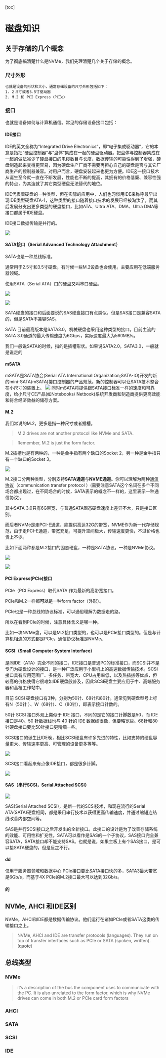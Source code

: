 [toc]
# 磁盘知识 #

## 关于存储的几个概念

为了彻底搞清楚什么是NVMe，我们先理清楚几个关于存储的概念。 

### 尺寸外形

	也就是设备的形状和大小，通常存储设备的尺寸外形包括如下： 
	1. 2.5寸或者3.5寸驱动器
	2. M.2 和 PCI Express（PCIe）
### 接口

也就是设备如何与计算机通信。常见的存储设备接口包括： 
	
#### IDE接口

IDE的英文全称为“Integrated Drive Electronics”，即“电子集成驱动器”，它的本意是指把“硬盘控制器”与“盘体”集成在一起的硬盘驱动器。把盘体与控制器集成在一起的做法减少了硬盘接口的电缆数目与长度，数据传输的可靠性得到了增强，硬盘制造起来变得更容易，因为硬盘生产厂商不需要再担心自己的硬盘是否与其它厂商生产的控制器兼容。对用户而言，硬盘安装起来也更为方便。IDE这一接口技术从诞生至今就一直在不断发展，性能也不断的提高，其拥有的价格低廉、兼容性强的特点，为其造就了其它类型硬盘无法替代的地位。
		
IDE代表着硬盘的一种类型，但在实际的应用中，人们也习惯用IDE来称呼最早出现IDE类型硬盘ATA-1，这种类型的接口随着接口技术的发展已经被淘汰了，而其后发展分支出更多类型的硬盘接口，比如ATA、Ultra ATA、DMA、Ultra DMA等接口都属于IDE硬盘。
		
IDE接口数据传输是并行的。
		
![](https://raw.githubusercontent.com/ernest-dzf/docs/master/pic/ide_disk.jpg)
	
#### SATA接口（Serial Advanced Technology Attachment）

SATA也是一种总线标准。
	
通常用于2.5寸和3.5寸硬盘，有时候一些M.2设备也会使用。主要应用在低端服务器领域。
	
使用SATA（Serial ATA）口的硬盘又叫串口硬盘。
	
![](https://raw.githubusercontent.com/ernest-dzf/docs/master/pic/sata_1.png)
	
![](https://raw.githubusercontent.com/ernest-dzf/docs/master/pic/sata_2.jpg)
	
SATA硬盘的接口和后面要说的SAS硬盘接口有点类似。但是SAS接口是兼容SATA的，但是SATA不兼容SAS。

SATA 目前最高版本是SATA3.0，机械硬盘也采用这种类型的接口。目前主流的SATA 3.0通道的最大传输速度为6Gbps，实际速度最大为560MB/s。

我们一般说SATA的时候，指的是插槽形状。如果说SATA2.0，SATA3.0，一般就是说走的

#### mSATA

mSATA是SATA协会(Serial ATA International Organization;SATA-IO)开发的新的mini-SATA(mSATA)接口控制器的产品规范，新的控制器可以让SATA技术整合在小尺寸的装置上。
![](https://raw.githubusercontent.com/ernest-dzf/docs/master/pic/mSATA.png)
同时mSATA将提供跟SATA接口标准一样的速度和可靠度，给小尺寸CE产品(如Notebooks/ Netbook)系统开发商和制造商提供更高效能和符合经济效益的储存方案。

#### M.2

我们常说的M.2，更多是指一种尺寸或者插槽。

>M.2 drives are not another protocol like NVMe and SATA.

>Remember, M.2 is just the form factor.

M.2插槽也是有两种的，一种是金手指有两个缺口的Socket 2，另一种是金手指只有一个缺口的Socket 3。

![](https://raw.githubusercontent.com/ernest-dzf/docs/master/pic/socket_2he3.jpg)



M.2接口分两种类型，分别支持**SATA通道**与**NVME通道**。你可以理解为两种[通信协议](https://www.simms.co.uk/tech-talk-2/pcie-and-nvme-explained/)（communication transfer protocol ）(需要注意SATA这个名词在多个不同场合都出现过，在不同场合的时候，SATA表示的概念不一样的，这里表示一种通信协议)。

其中SATA 3.0只有6G带宽，与普通SATA固态硬盘速度上差异不大，只是接口区别。

而后者NVMe是走PCI-E通道，能提供高达32G的带宽，NVME作为新一代存储规范，由于走PCI-E通道，带宽充足，可提升空间极大，传输速度更快，不过价格也贵上不少。

比如下面两种都是M.2接口的固态硬盘，一种是SATA协议，一种是NVMe协议。

![](https://raw.githubusercontent.com/ernest-dzf/docs/master/pic/m2_1.jpg)

![](https://raw.githubusercontent.com/ernest-dzf/docs/master/pic/nvme_m2.jpg)





		
#### PCI Express(PCIe)接口
	
PCIe（PCI Express）取代SATA 作为最新的高带宽接口。

PCIe和M.2一样都**可以**是一种form factor（外形）。

PCIe也是一种总线的协议标准，可以通俗理解为数据走的路。

所以在看到PCIe的时候，注意具体含义是哪一种。





比如一块NVMe盘，可以是M.2接口类型的，也可以是PCIe接口类型的。但是与计算机相连的方式都是PCIe，通信协议标准是NVMe。

		
#### SCSI（Small Computer System Interface）

是同IDE（ATA）完全不同的接口，IDE接口是普通PC的标准接口，而SCSI并不是专门为硬盘设计的接口，是一种广泛应用于小型机上的高速数据传输技术。SCSI接口具有应用范围广、多任务、带宽大、CPU占用率低，以及热插拔等优点，但较高的价格使得它很难如IDE硬盘般普及，因此SCSI硬盘主要应用于中、高端服务器和高档工作站中。
	
目前 SCSI 硬盘接口有3种，分别为50针、68针和80针。通常见到硬盘型号上标有N（50针	）、W（68针）、C（80针），即表示接口针数的。
	
50针 SCSI 接口外观上类似于 IDE 接口，不同的是它的接口针脚数是50，而 IDE 接口是40。50 针数据线也与 40 针的 IDE 数据线很像，但要略宽些。68针和80针硬盘接口要比50针接口更精细一些。
	
SCSI接口的诞生比IDE晚，相比SCSI硬盘有许多先进的特性，比如支持的硬盘容量更大、传输速率更高、可管理的设备更多等等。 
	
![](https://raw.githubusercontent.com/ernest-dzf/docs/master/pic/scsi_1.jpg)
	
SCSI接口看起来有点像IDE接口，都是很多针脚。
	
![](https://raw.githubusercontent.com/ernest-dzf/docs/master/pic/scsi_ide.gif)
		
#### SAS（串行SCSI，Serial Attached SCSI）
	
![](https://raw.githubusercontent.com/ernest-dzf/docs/master/pic/sas_1.jpg)
	
SAS(Serial Attached SCSI)，是新一代的SCSI技术，和现在流行的Serial ATA(SATA)硬盘相同，都是采用串行技术以获得更高传输速度，并通过缩短连结线改善内部空间等。
	
SAS是并行SCSI接口之后开发出的全新接口。此接口的设计是为了改善存储系统的效能、可用性和扩充性，SATA可以看作是SAS的一个子协议，SAS接口完全兼容SATA，SATA接口却不能支持SAS。也就是说，如果主板上有个SAS接口，是可以接SATA硬盘的，但是反之不行。
		
#### dd

仅用于服务器领域和数据中心 PCIe接口要比SATA接口快的多，SATA3最大带宽是6Gb/s，而基于4X PCIe的M.2接口最大可以达到32Gb/s。
	
			
#### 的 

## NVMe, AHCI 和IDE区别

NVMe，AHCI和IDE都是数据传输协议。他们运行在诸如PCIe或者SATA这类的传输接口之上。

>NVMe, AHCI and IDE are transfer protocols (languages). They run on top of transfer interfaces such as PCIe or SATA (spoken, written).([quote](https://www.userbenchmark.com/Faq/What-s-the-difference-between-SATA-PCIe-and-NVMe/105))


## 总线类型 ##

### NVMe

>it’s a description of the bus the component uses to communicate with the PC. It is also unrelated to the form factor, which is why NVMe drives can come in both M.2 or PCIe card form factors

### AHCI

### SATA
### SCSI

### IDE